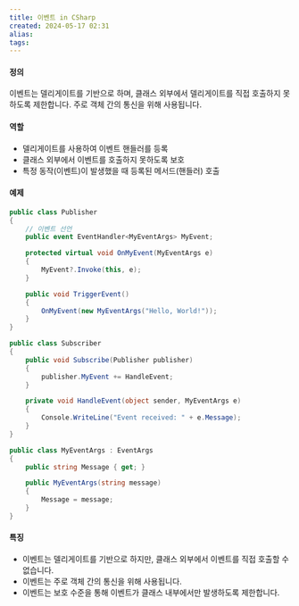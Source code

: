```yaml
---
title: 이벤트 in CSharp
created: 2024-05-17 02:31
alias:
tags:
---
```

#### 정의
이벤트는 델리게이트를 기반으로 하며, 클래스 외부에서 델리게이트를 직접 호출하지 못하도록 제한합니다. 주로 객체 간의 통신을 위해 사용됩니다.

#### 역할
- 델리게이트를 사용하여 이벤트 핸들러를 등록
- 클래스 외부에서 이벤트를 호출하지 못하도록 보호
- 특정 동작(이벤트)이 발생했을 때 등록된 메서드(핸들러) 호출

#### 예제

```csharp
public class Publisher
{
    // 이벤트 선언
    public event EventHandler<MyEventArgs> MyEvent;

    protected virtual void OnMyEvent(MyEventArgs e)
    {
        MyEvent?.Invoke(this, e);
    }

    public void TriggerEvent()
    {
        OnMyEvent(new MyEventArgs("Hello, World!"));
    }
}

public class Subscriber
{
    public void Subscribe(Publisher publisher)
    {
        publisher.MyEvent += HandleEvent;
    }

    private void HandleEvent(object sender, MyEventArgs e)
    {
        Console.WriteLine("Event received: " + e.Message);
    }
}

public class MyEventArgs : EventArgs
{
    public string Message { get; }

    public MyEventArgs(string message)
    {
        Message = message;
    }
}
```

#### 특징
- 이벤트는 델리게이트를 기반으로 하지만, 클래스 외부에서 이벤트를 직접 호출할 수 없습니다.
- 이벤트는 주로 객체 간의 통신을 위해 사용됩니다.
- 이벤트는 보호 수준을 통해 이벤트가 클래스 내부에서만 발생하도록 제한합니다.


